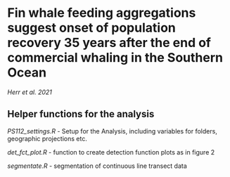 # Fin whale feeding aggregations suggest onset of population recovery 35 years after the end of commercial whaling in the Southern Ocean
*Herr et al. 2021*
## Helper functions for the analysis
*PS112_settings.R* - Setup for the Analysis, including variables for folders, geographic projections etc.

*det_fct_plot.R* - function to create detection function plots as in figure 2

*segmentate.R* - segmentation of continuous line transect data

